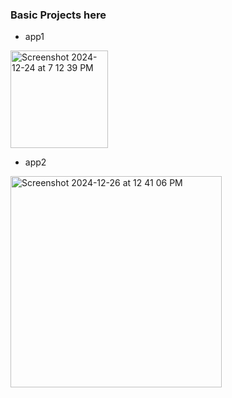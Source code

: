 
### Basic Projects here

- app1

<img width="156" alt="Screenshot 2024-12-24 at 7 12 39 PM" src="https://github.com/user-attachments/assets/525962cc-107c-41ef-a54c-602f9fd2f51e" />

- app2
  
<img width="338" alt="Screenshot 2024-12-26 at 12 41 06 PM" src="https://github.com/user-attachments/assets/0bde3151-12a9-4048-b439-39e5baa153aa" />
